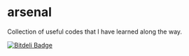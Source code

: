 # arsenal
Collection of useful codes that I have learned along the way.


[![Bitdeli Badge](https://d2weczhvl823v0.cloudfront.net/PrajeetShrestha/arsenal/trend.png)](https://bitdeli.com/free "Bitdeli Badge")

